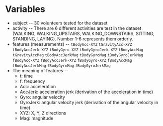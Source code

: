 # Variables
* subject -- 30 volunteers tested for the dataset
* activity -- There are 6 different activities are test in the dataset (WALKING, WALKING_UPSTAIRS, WALKING_DOWNSTAIRS, SITTING, STANDING, LAYING). Number 1-6 represents them orderly.
* features (measurements) --
`tBodyAcc-XYZ`
`tGravityAcc-XYZ`
`tBodyAccJerk-XYZ`
`tBodyGyro-XYZ`
`tBodyGyroJerk-XYZ`
`tBodyAccMag`
`tGravityAccMag`
`tBodyAccJerkMag`
`tBodyGyroMag`
`tBodyGyroJerkMag`
`fBodyAcc-XYZ`
`fBodyAccJerk-XYZ`
`fBodyGyro-XYZ`
`fBodyAccMag`
`fBodyAccJerkMag`
`fBodyGyroMag`
`fBodyGyroJerkMag`
* The meaning of features --
  * t: time
  * f: frequency
  * Acc: acceleration
  * AccJerk: acceleration jerk (derivation of the acceleration in time)
  * Gyro: angular velocity
  * GyroJerk: angular velocity jerk (derivation of the angular velocity in time)
  * XYZ: X, Y, Z directions
  * Mag: magnitude
